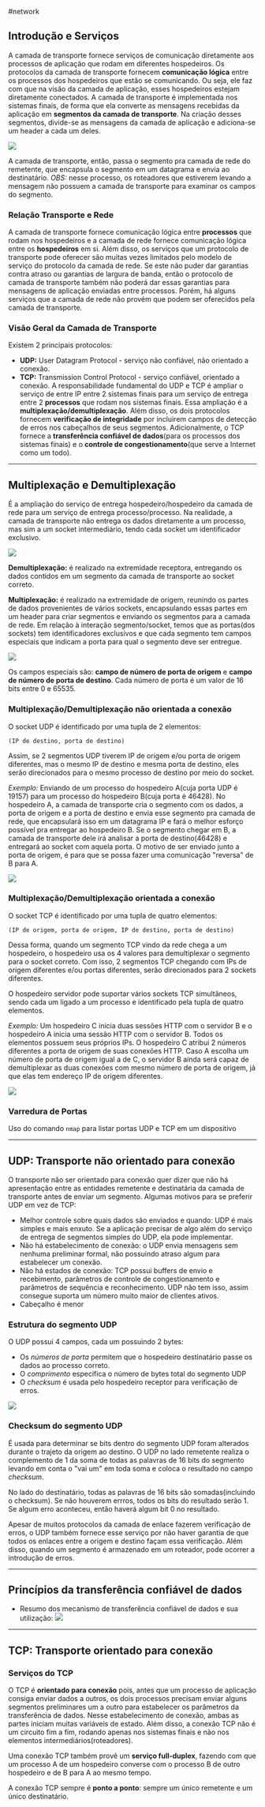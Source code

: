 #network
## Introdução e Serviços
A camada de transporte fornece serviços de comunicação diretamente aos processos de aplicação que rodam em diferentes hospedeiros. Os protocolos da camada de transporte fornecem **comunicação lógica** entre os processos dos hospedeiros que estão se comunicando. Ou seja, ele faz com que na visão da camada de aplicação, esses hospedeiros estejam diretamente conectados.
A camada de transporte é implementada nos sistemas finais, de forma que ela converte as mensagens recebidas da aplicação em **segmentos da camada de transporte**. Na criação desses segmentos, divide-se as mensagens da camada de aplicação e adiciona-se um header a cada um deles.

![](/_assets/Pasted%20image%2020230114115723.png)

A camada de transporte, então, passa o segmento pra camada de rede do remetente, que encapsula o segmento em um datagrama e envia ao destinatário.
*OBS:* nesse processo, os roteadores que estiverem levando a mensagem não possuem a camada de transporte para examinar os campos do segmento.

### Relação Transporte e Rede
A camada de transporte fornece comunicação lógica entre **processos** que rodam nos hospedeiros e a camada de rede fornece comunicação lógica entre os **hospedeiros** em si.
Além disso, os serviços que um protocolo de transporte pode oferecer são muitas vezes limitados pelo modelo de serviço do protocolo da camada de rede. Se este não puder dar garantias contra atraso ou garantias de largura de banda, então o protocolo de camada de transporte também não poderá dar essas garantias para mensagens de aplicação enviadas entre processos. Porém, há alguns serviços que a camada de rede não provém que podem ser oferecidos pela camada de transporte.

### Visão Geral da Camada de Transporte
Existem 2 principais protocolos:
- **UDP:** User Datagram Protocol - serviço não confiável, não orientado a conexão.
- **TCP:** Transmission Control Protocol - serviço confiável, orientado a conexão.
A responsabilidade fundamental do UDP e TCP é ampliar o serviço de entre IP entre 2 sistemas finais para um serviço de entrega entre 2 **processos** que rodam nos sistemas finais. Essa ampliação é a **multiplexação/demultiplexação**.
Além disso, os dois protocolos fornecem **verificação de integridade** por incluirem campos de detecção de erros nos cabeçalhos de seus segmentos.
Adicionalmente, o TCP fornece a **transferência confiável de dados**(para os processos dos sistemas finais) e o **controle de congestionamento**(que serve a Internet como um todo).


---
## Multiplexação e Demultiplexação
É a ampliação do serviço de entrega hospedeiro/hospedeiro da camada de rede para um serviço de entrega processo/processo.
Na realidade, a camada de transporte não entrega os dados diretamente a um processo, mas sim a um socket intermediário, tendo cada socket um identificador exclusivo.

![](/_assets/Pasted%20image%2020230114125738.png)

**Demultiplexação:** é realizado na extremidade receptora, entregando os dados contidos em um segmento da camada de transporte ao socket correto.

**Multiplexação:** é realizado na extremidade de origem, reunindo os partes de dados provenientes de vários sockets, encapsulando essas partes em um header para criar segmentos e enviando os segmentos para a camada de rede.
Em relação à interação segmento/socket, temos que as portas(dos sockets) tem identificadores exclusivos e que cada segmento tem campos especiais que indicam a porta para qual o segmento deve ser entregue.

![](/_assets/Pasted%20image%2020230114131525.png)

Os campos especiais são: **campo de número de porta de origem** e **campo de número de porta de destino**. Cada número de porta é um valor de 16 bits entre 0 e 65535.
### Multiplexação/Demultiplexação não orientada a conexão
O socket UDP é identificado por uma tupla de 2 elementos:
```
(IP de destino, porta de destino)
```
Assim, se 2 segmentos UDP tiverem IP de origem e/ou porta de origem diferentes, mas o mesmo IP de destino e mesma porta de destino, eles serão direcionados para o mesmo processo de destino por meio do socket.

*Exemplo:* Enviando de um processo do hospedeiro A(cuja porta UDP é 19157) para um processo do hospedeiro B(cuja porta é 46428). No hospedeiro A, a camada de transporte cria o segmento com os dados, a porta de origem e a porta de destino e envia esse segmento pra camada de rede, que encapsulará isso em um datagrama IP e fará o melhor esforço possível pra entregar ao hospedeiro B.
Se o segmento chegar em B, a camada de transporte dele irá analisar a porta de destino(46428) e entregará ao socket com aquela porta.
O motivo de ser enviado junto a porta de origem, é para que se possa fazer uma comunicação "reversa" de B para A.

![](/_assets/Pasted%20image%2020230114133852.png)

### Multiplexação/Demultiplexação orientada a conexão
O socket TCP é identificado por uma tupla de quatro elementos:
```
(IP de origem, porta de origem, IP de destino, porta de destino)
```
Dessa forma, quando um segmento TCP vindo da rede chega a um hospedeiro, o hospedeiro usa os 4 valores para demultiplexar o segmento para o socket correto. Com isso, 2 segmentos TCP chegando com IPs de origem diferentes e/ou portas diferentes, serão direcionados para 2 sockets diferentes.

O hospedeiro servidor pode suportar vários sockets TCP simultâneos, sendo cada um ligado a um processo e identificado pela tupla de quatro elementos.

*Exemplo:* Um hospedeiro C inicia duas sessões HTTP com o servidor B e o hospedeiro A inicia uma sessão HTTP com o servidor B. Todos os elementos possuem seus próprios IPs. O hospedeiro C atribui 2 números diferentes a porta de origem de suas conexões HTTP. Caso A escolha um número de porta de origem igual a de C, o servidor B ainda será capaz de demultiplexar as duas conexões com mesmo número de porta de origem, já que elas tem endereço IP de origem diferentes.

![](/_assets/Pasted%20image%2020230114145446.png)

### Varredura de Portas
Uso do comando `nmap` para listar portas UDP e TCP em um dispositivo

---
## UDP: Transporte não orientado para conexão
O transporte não ser orientado para conexão quer dizer que não há apresentação entre as entidades remetente e destinatária da camada de transporte antes de enviar um segmento.
Algumas motivos para se preferir UDP em vez de TCP:
- Melhor controle sobre quais dados são enviados e quando: UDP é mais simples e mais enxuto. Se a aplicação precisar de algo além do serviço de entrega de segmentos simples do UDP, ela pode implementar.
- Não há estabelecimento de conexão: o UDP envia mensagens sem nenhuma preliminar formal, não possuindo atraso algum para estabelecer um conexão.
- Não há estados de conexão: TCP possui buffers de envio e recebimento, parâmetros de controle de congestionamento e parâmetros de sequência e reconhecimento. UDP não tem isso, assim consegue suporta um número muito maior de clientes ativos.
- Cabeçalho é menor

### Estrutura do segmento UDP
O UDP possui 4 campos, cada um possuindo 2 bytes:
- Os *números de porta* permitem que o hospedeiro destinatário passe os dados ao processo correto.
- O *comprimento* especifica o número de bytes total do segmento UDP
- O *checksum* é usada pelo hospedeiro receptor para verificação de erros.

![](/_assets/Pasted%20image%2020230115091018.png)

### Checksum do segmento UDP
É usada para determinar se bits dentro do segmento UDP foram alterados durante o trajeto da origem ao destino. O UDP no lado remetente realiza o complemento de 1 da soma de todas as palavras de 16 bits do segmento levando em conta o "vai um" em toda soma e coloca o resultado no campo *checksum*.

No lado do destinatário, todas as palavras de 16 bits são somadas(incluindo o checksum). Se não houverem errros, todos os bits do resultado serão 1. Se algum erro aconteceu, então haverá algum bit 0 no resultado.

Apesar de muitos protocolos da camada de enlace fazerem verificação de erros, o UDP também fornece esse serviço por não haver garantia de que todos os enlaces entre a origem e destino façam essa verificação. Além disso, quando um segmento é armazenado em um roteador, pode ocorrer a introdução de erros.

---
## Princípios da transferência confiável de dados
- Resumo dos mecanismo de transferência confiável de dados e sua utilização:
![](/_assets/Pasted%20image%2020230115093701.png)

---
## TCP: Transporte orientado para conexão
### Serviços do TCP
O TCP é **orientado para conexão** pois, antes que um processo de aplicação consiga enviar dados a outros, os dois processos precisam enviar alguns segmentos preliminares um a outro para estabelecer os parâmetros da transferência de dados. Nesse estabelecimento de conexão, ambas as partes iniciam muitas variáveis de estado. Além disso, a conexão TCP não é um circuito fim a fim, rodando apenas nos sistemas finais e não nos elementos intermediários(roteadores).

Uma conexão TCP também provê um **serviço full-duplex**, fazendo com que um processo A de um hospedeiro converse com o processo B de outro hospedeiro e de B para A ao mesmo tempo.

A conexão TCP sempre é **ponto a ponto**: sempre um único remetente e um único destinatário.